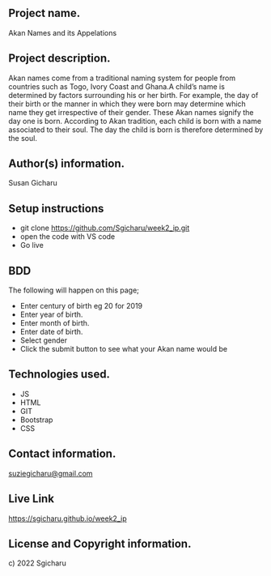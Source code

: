 ## Project name.

Akan Names and its Appelations

## Project description.
Akan names come from a traditional naming system for people from countries such as Togo, Ivory Coast and Ghana.A child’s name is determined by factors surrounding his or her birth. For example, the day of their birth or the manner in which they were born may determine which name they get irrespective of their gender.
These Akan names signify the day one is born. According to Akan tradition, each child is born with a name associated to their soul. The day the child is born is therefore determined by the soul.

## Author(s) information.

Susan Gicharu

## Setup instructions 
- git clone https://github.com/Sgicharu/week2_ip.git
- open the code with VS code
- Go live

## BDD
The following will happen on this page;
- Enter century of birth eg 20 for 2019
- Enter year of birth.
- Enter month of birth.
- Enter date of birth.
- Select gender
- Click the submit button to see what your Akan name would be


## Technologies used.

- JS
- HTML
- GIT
- Bootstrap
- CSS

## Contact information.

suziegicharu@gmail.com

## Live Link 
https://sgicharu.github.io/week2_ip

## License and Copyright information.
c) 2022 Sgicharu